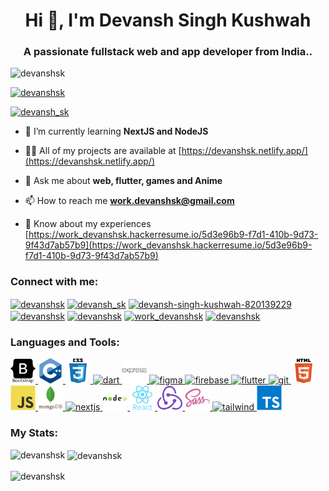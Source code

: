 <h1 align="center">Hi 👋, I'm Devansh Singh Kushwah</h1>
<h3 align="center">A passionate fullstack web and app developer from India..</h3>

<p align="left"> <img src="https://komarev.com/ghpvc/?username=devanshsk&label=Profile%20views&color=0e75b6&style=flat" alt="devanshsk" /> </p>

<p align="left"> <a href="https://github.com/ryo-ma/github-profile-trophy"><img src="https://github-profile-trophy.vercel.app/?username=devanshsk" alt="devanshsk" /></a> </p>

<p align="left"> <a href="https://twitter.com/devansh_sk" target="blank"><img src="https://img.shields.io/twitter/follow/devansh_sk?logo=twitter&style=for-the-badge" alt="devansh_sk" /></a> </p>

- 🌱 I’m currently learning **NextJS and NodeJS**

- 👨‍💻 All of my projects are available at [https://devanshsk.netlify.app/](https://devanshsk.netlify.app/)

- 💬 Ask me about **web, flutter, games and Anime**

- 📫 How to reach me **work.devanshsk@gmail.com**

- 📄 Know about my experiences [https://work_devanshsk.hackerresume.io/5d3e96b9-f7d1-410b-9d73-9f43d7ab57b9](https://work_devanshsk.hackerresume.io/5d3e96b9-f7d1-410b-9d73-9f43d7ab57b9)

<h3 align="left">Connect with me:</h3>
<p align="left">
<a href="https://codepen.io/devanshsk" target="blank"><img align="center" src="https://raw.githubusercontent.com/rahuldkjain/github-profile-readme-generator/master/src/images/icons/Social/codepen.svg" alt="devanshsk" height="30" width="40" /></a>
<a href="https://twitter.com/devansh_sk" target="blank"><img align="center" src="https://raw.githubusercontent.com/rahuldkjain/github-profile-readme-generator/master/src/images/icons/Social/twitter.svg" alt="devansh_sk" height="30" width="40" /></a>
<a href="https://linkedin.com/in/devansh-singh-kushwah-820139229" target="blank"><img align="center" src="https://raw.githubusercontent.com/rahuldkjain/github-profile-readme-generator/master/src/images/icons/Social/linked-in-alt.svg" alt="devansh-singh-kushwah-820139229" height="30" width="40" /></a>
<a href="https://instagram.com/devanshsk" target="blank"><img align="center" src="https://raw.githubusercontent.com/rahuldkjain/github-profile-readme-generator/master/src/images/icons/Social/instagram.svg" alt="devanshsk" height="30" width="40" /></a>
<a href="https://www.codechef.com/users/devanshsk" target="blank"><img align="center" src="https://cdn.jsdelivr.net/npm/simple-icons@3.1.0/icons/codechef.svg" alt="devanshsk" height="30" width="40" /></a>
<a href="https://www.hackerrank.com/work_devanshsk" target="blank"><img align="center" src="https://raw.githubusercontent.com/rahuldkjain/github-profile-readme-generator/master/src/images/icons/Social/hackerrank.svg" alt="work_devanshsk" height="30" width="40" /></a>
<a href="https://www.leetcode.com/devanshsk" target="blank"><img align="center" src="https://raw.githubusercontent.com/rahuldkjain/github-profile-readme-generator/master/src/images/icons/Social/leet-code.svg" alt="devanshsk" height="30" width="40" /></a>
</p>

<h3 align="left">Languages and Tools:</h3>
<p align="left"> <a href="https://getbootstrap.com" target="_blank" rel="noreferrer"> <img src="https://raw.githubusercontent.com/devicons/devicon/master/icons/bootstrap/bootstrap-plain-wordmark.svg" alt="bootstrap" width="40" height="40"/> </a> <a href="https://www.w3schools.com/cpp/" target="_blank" rel="noreferrer"> <img src="https://raw.githubusercontent.com/devicons/devicon/master/icons/cplusplus/cplusplus-original.svg" alt="cplusplus" width="40" height="40"/> </a> <a href="https://www.w3schools.com/css/" target="_blank" rel="noreferrer"> <img src="https://raw.githubusercontent.com/devicons/devicon/master/icons/css3/css3-original-wordmark.svg" alt="css3" width="40" height="40"/> </a> <a href="https://dart.dev" target="_blank" rel="noreferrer"> <img src="https://www.vectorlogo.zone/logos/dartlang/dartlang-icon.svg" alt="dart" width="40" height="40"/> </a> <a href="https://expressjs.com" target="_blank" rel="noreferrer"> <img src="https://raw.githubusercontent.com/devicons/devicon/master/icons/express/express-original-wordmark.svg" alt="express" width="40" height="40"/> </a> <a href="https://www.figma.com/" target="_blank" rel="noreferrer"> <img src="https://www.vectorlogo.zone/logos/figma/figma-icon.svg" alt="figma" width="40" height="40"/> </a> <a href="https://firebase.google.com/" target="_blank" rel="noreferrer"> <img src="https://www.vectorlogo.zone/logos/firebase/firebase-icon.svg" alt="firebase" width="40" height="40"/> </a> <a href="https://flutter.dev" target="_blank" rel="noreferrer"> <img src="https://www.vectorlogo.zone/logos/flutterio/flutterio-icon.svg" alt="flutter" width="40" height="40"/> </a> <a href="https://git-scm.com/" target="_blank" rel="noreferrer"> <img src="https://www.vectorlogo.zone/logos/git-scm/git-scm-icon.svg" alt="git" width="40" height="40"/> </a> <a href="https://www.w3.org/html/" target="_blank" rel="noreferrer"> <img src="https://raw.githubusercontent.com/devicons/devicon/master/icons/html5/html5-original-wordmark.svg" alt="html5" width="40" height="40"/> </a> <a href="https://developer.mozilla.org/en-US/docs/Web/JavaScript" target="_blank" rel="noreferrer"> <img src="https://raw.githubusercontent.com/devicons/devicon/master/icons/javascript/javascript-original.svg" alt="javascript" width="40" height="40"/> </a> <a href="https://www.mongodb.com/" target="_blank" rel="noreferrer"> <img src="https://raw.githubusercontent.com/devicons/devicon/master/icons/mongodb/mongodb-original-wordmark.svg" alt="mongodb" width="40" height="40"/> </a> <a href="https://nextjs.org/" target="_blank" rel="noreferrer"> <img src="https://cdn.worldvectorlogo.com/logos/nextjs-2.svg" alt="nextjs" width="40" height="40"/> </a> <a href="https://nodejs.org" target="_blank" rel="noreferrer"> <img src="https://raw.githubusercontent.com/devicons/devicon/master/icons/nodejs/nodejs-original-wordmark.svg" alt="nodejs" width="40" height="40"/> </a> <a href="https://reactjs.org/" target="_blank" rel="noreferrer"> <img src="https://raw.githubusercontent.com/devicons/devicon/master/icons/react/react-original-wordmark.svg" alt="react" width="40" height="40"/> </a> <a href="https://redux.js.org" target="_blank" rel="noreferrer"> <img src="https://raw.githubusercontent.com/devicons/devicon/master/icons/redux/redux-original.svg" alt="redux" width="40" height="40"/> </a> <a href="https://sass-lang.com" target="_blank" rel="noreferrer"> <img src="https://raw.githubusercontent.com/devicons/devicon/master/icons/sass/sass-original.svg" alt="sass" width="40" height="40"/> </a> <a href="https://tailwindcss.com/" target="_blank" rel="noreferrer"> <img src="https://www.vectorlogo.zone/logos/tailwindcss/tailwindcss-icon.svg" alt="tailwind" width="40" height="40"/> </a> <a href="https://www.typescriptlang.org/" target="_blank" rel="noreferrer"> <img src="https://raw.githubusercontent.com/devicons/devicon/master/icons/typescript/typescript-original.svg" alt="typescript" width="40" height="40"/> </a> </p>

<h3 align="left">My Stats:</h3>

<p><img align="left" src="https://github-readme-stats.vercel.app/api/top-langs?username=devanshsk&show_icons=true&locale=en&layout=compact" alt="devanshsk" /></p>

<p>&nbsp;<img align="center" src="https://github-readme-stats.vercel.app/api?username=devanshsk&show_icons=true&hide_border=true&locale=en" alt="devanshsk" /></p>

<p><img align="center" src="https://github-readme-streak-stats.herokuapp.com/?user=devanshsk&" alt="devanshsk" /></p>
